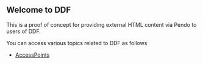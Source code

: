 ## Welcome to DDF

This is a proof of concept for providing external HTML content via Pendo to users of DDF.

You can access various topics related to DDF as follows
- [AccessPoints](/docs/assets/testfile.html)
